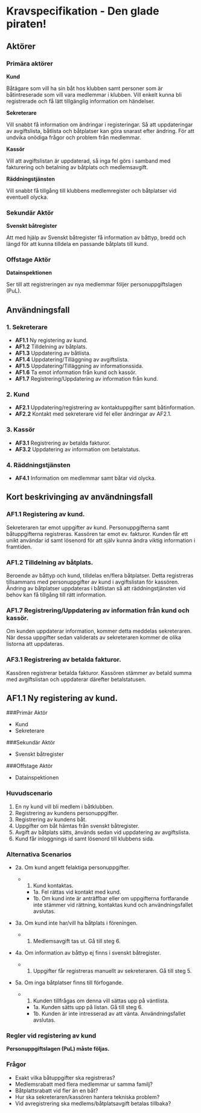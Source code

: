 # Kravspecifikation - Den glade piraten! #

## Aktörer ##

### Primära aktörer

**Kund**

Båtägare som vill ha sin båt hos klubben samt personer som är båtintreserade som vill vara medlemmar i klubben.
Vill enkelt kunna bli registrerade och få lätt tillgänglig information om händelser. 

**Sekreterare** 

Vill snabbt få information om ändringar i registeringar. Så att uppdateringar av avgiftslista, båtlista och båtplatser kan göra snarast efter ändring. 
För att undvika onödiga frågor och problem från medlemmar.  


**Kassör** 

Vill att avgiftslistan är uppdaterad, så inga fel görs i samband med fakturering och betalning av båtplats och medlemsavgift. 

**Räddningstjänsten**

Vill snabbt få tillgång till klubbens medlemregister och båtplatser vid eventuell olycka. 

### Sekundär Aktör

**Svenskt båtregister**

Att med hjälp av Svenskt båtregister få information av båttyp, bredd och längd för att kunna tilldela en passande båtplats till kund.  


### Offstage Aktör

**Datainspektionen**

Ser till att registreringen av nya medlemmar följer personuppgiftslagen (PuL). 

## Användningsfall ##

### 1. Sekreterare
* **AF1.1** Ny registering av kund.
* **AF1.2** Tilldelning av båtplats. 
* **AF1.3** Uppdatering av båtlista.
* **AF1.4** Uppdatering/Tilläggning av avgiftslista.
* **AF1.5** Uppdatering/Tilläggning av informationssida. 
* **AF1.6** Ta emot information från kund och kassör.  
* **AF1.7** Registrering/Uppdatering av information från kund. 

### 2. Kund
* **AF2.1** Uppdatering/registrering av kontaktuppgifter samt båtinformation.
* **AF2.2** Kontakt med sekreterare vid fel eller ändringar av AF2.1. 

### 3. Kassör
* **AF3.1** Registrering av betalda fakturor. 
* **AF3.2** Uppdatering av information om betalstatus. 

### 4. Räddningstjänsten
* **AF4.1** Information om medlemmar samt båtar vid olycka.  

## Kort beskrivinging av användningsfall ##

### AF1.1 Registering av kund.
Sekreteraren tar emot uppgifter av kund. 
Personuppgifterna samt båtuppgifterna registreras. 
Kassören tar emot ev. fakturor. 
Kunden får ett unikt användar id samt lösenord för att själv kunna ändra viktig information i framtiden.

### AF1.2 Tilldelning av båtplats.
Beroende av båttyp och kund, tilldelas en/flera båtplatser. 
Detta registreras tillsammans med personuppgifter av kund i avgiftslistan för kassören. 
Ändring av båtplatser uppdateras i båtlistan så att räddningstjänsten vid behov kan få tillgång till rätt information. 

### AF1.7 Registrering/Uppdatering av information från kund och kassör. 
Om kunden uppdaterar information, kommer detta meddelas sekreteraren.
När dessa uppgifter sedan validerats av sekreteraren kommer de olika listorna att uppdateras. 

### AF3.1 Registrering av betalda fakturor. 
Kassören registrerar betalda fakturor. Kassören stämmer av betald summa med avgiftslistan och uppdaterar därefter betalstatusen.


## AF1.1 Ny registering av kund. ##

###Primär Aktör

* Kund
* Sekreterare

###Sekundär Aktör

* Svenskt båtregister

###Offstage Aktör

* Datainspektionen 

### Huvudscenario

1. En ny kund vill bli medlem i båtklubben. 
2. Registrering av kundens personuppgifter.
3. Registrering av kundens båt.
4. Uppgifter om båt hämtas från svenskt båtregister. 
5. Avgift av båtplats sätts, änvänds sedan vid uppdatering av avgiftslista. 
6. Kund får inloggnings id samt lösenord till klubbens sida. 

### Alternativa Scenarios

* 2a. Om kund angett felaktiga personuppgifter. 
    * 1. Kund kontaktas. 
        * 1a. Fel rättas vid kontakt med kund. 
        * 1b. Om kund inte är anträffbar eller om uppgifterna fortfarande inte stämmer vid rättning, kontaktas kund och användningsfallet avslutas.

* 3a. Om kund inte har/vill ha båtplats i föreningen.
    * 1. Medlemsavgift tas ut. Gå till steg 6.
    
* 4a. Om information av båttyp ej finns i svenskt båtregister.
    * 1. Uppgifter får registreras manuellt av sekreteraren. Gå till steg 5.

* 5a. Om inga båtplatser finns till förfogande.
    * 1. Kunden tillfrågas om denna vill sättas upp på väntlista. 
        * 1a. Kunden sätts upp på listan. Gå till steg 6.
        * 1b. Kunden är inte intresserad av att vänta. Användningsfallet avslutas.  

### Regler vid registering av kund

**Personuppgiftslagen (PuL) måste följas.** 

### Frågor

* Exakt vilka båtuppgifter ska registreras? 
* Medlemsrabatt med flera medlemmar ur samma familj?
* Båtplattsrabatt vid fler än en båt?
* Hur ska sekreteraren/kassören hantera tekniska problem? 
* Vid avregistrering ska medlems/båtplatsavgift betalas tillbaka? 

    
